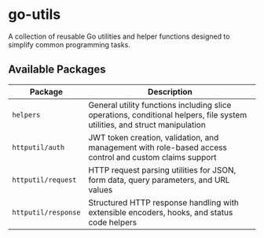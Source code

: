 # go-utils 

A collection of reusable Go utilities and helper functions designed to simplify common programming tasks.

## Available Packages

| Package                    | Description                                                                |
|----------------------------|----------------------------------------------------------------------------|
| `helpers`                  | General utility functions including slice operations, conditional helpers, file system utilities, and struct manipulation |
| `httputil/auth`            | JWT token creation, validation, and management with role-based access control and custom claims support |
| `httputil/request`         | HTTP request parsing utilities for JSON, form data, query parameters, and URL values |
| `httputil/response`        | Structured HTTP response handling with extensible encoders, hooks, and status code helpers |
